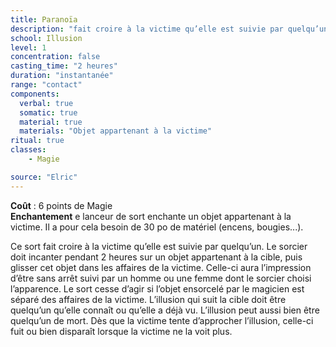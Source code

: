 ```yaml
---
title: Paranoïa
description: "fait croire à la victime qu’elle est suivie par quelqu’un"
school: Illusion
level: 1
concentration: false
casting_time: "2 heures"
duration: "instantanée"
range: "contact"
components:
  verbal: true
  somatic: true
  material: true
  materials: "Objet appartenant à la victime"
ritual: true
classes:
    - Magie

source: "Elric"
---
```

**Coût** : 6 points de Magie  
**Enchantement** e lanceur de sort enchante un objet appartenant à la victime. Il a pour cela besoin de 30 po de matériel (encens, bougies...).  

Ce sort fait croire à la victime qu’elle est suivie par quelqu’un. Le sorcier doit incanter pendant 2 heures sur un objet appartenant à la cible, puis glisser cet objet dans les affaires de la victime. Celle-ci aura l’impression d’être sans arrêt suivi par un homme ou une femme dont le sorcier choisi l’apparence. Le sort cesse d’agir si l’objet ensorcelé par le magicien est séparé des affaires de la victime. L’illusion qui suit la cible doit être quelqu’un qu’elle connaît ou qu’elle a déjà vu. L’illusion peut aussi bien être quelqu’un de mort. Dès que la victime tente d’approcher l’illusion, celle-ci fuit ou bien disparaît lorsque la victime ne la voit plus.  
